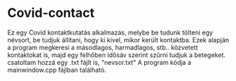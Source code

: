 # Covid-contact
Ez egy Covid kontaktkutatás alkalmazás, melybe be tudunk tölteni egy névsort, be tudjuk állítani, hogy ki kivel, mikor került kontaktba.
Ezek alapján a program megkeresi a másodlagos, harmadlagos, stb.. közvetett kontaktokat is, majd egy felhőben idősáv szerint szűrni tudjuk a betegeket. 
 csatoltam hozzá egy .txt fájlt is, "nevsor.txt"
A program kódja a mainwindow.cpp fájlban található. 
